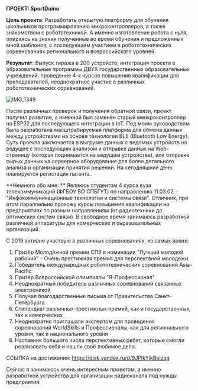 **ПРОЕКТ: SportDuino**

**Цель проекта**: Разработать открытую платформу для обучения школьников программированию микроконтроллеров, а также знакомством с робототехникой. А именно изготовление робота с нуля, опираясь на знания полученные во время обучения и предложенных мной шаблонов, с последующим участием в робототехнических соревнованиях регионального и всероссийского уровней.

**Результат**: Выпуск тиража в 200 устройств, интеграция проекта в образовательные программы ДВУХ государственных образовательных учреждений, проведение 4-х курсов повышения квалификации для преподавателей, неоднократное участие в различных робототехнических соревнований.

![IMG_1349](https://github.com/user-attachments/assets/59b780a4-0e10-440e-ba12-100a198720ab)

После различных проверок и получения обратной связи, проект получил развитие, а именной был заменён старый меикроконтроллер на ESP32 для последующего интеграции в IoT. 
Под моим руководством была разработана масштрабируемая платформа для обмена данных между устройствами на основе технологии BLE (Bluetooth Low Energy). Суть проекта заключается в выгрузке данных с ведомых устройств на ведущее с последующим анализом и отправке данных на Web-страницу (которая поднимается на ведущем устройстве), или отправке сырых данных на серверное оборудование для более детального анализа и организации принятия решений. На сегодняшний день планируется регистация патента.

**Немного обо мне: **
Являюсь студентом 4 курса вуза телекоммуникаций (ФГБОУ ВО СПБГУТ) по направлению 11.03.02 - "Инфокоммуникационные технологии и системы связи". 
Отличник, при этом параллельно прохожу курсы повышения квалификации на предприятиях по разным направлениям (от радиотехники до оптических систем связи). 
В свободное время занимаюсь разработкой различной аппаратуры для комерческих и оьразовательных организаций. 

С 2019 активно участвую в различных соревнованиях, из самых ярких:

1. Призёр Молодёжной премии СПб в номинации "Лучший молодой рабочий" - Очень престижная премия для перспектвной молодёжи.
2. Победитель международных робототехнических соревнований Asia-Pacific
3. Призёр Всероссийской олимпиалы "Я-Профессионал"
4. Неоднократный победитель различных соревнований связанных электроникой
5. Получал благодарственные письма от Правительства Санкт-Петербурга
6. Стипендиат различных престижных премий, как и государственных, так и комерческих
7. Неоднократно приглашали экспертом для проведения соревнований WorldSkills и Профессионалы, как для регионального уровня, так и национального уровня
8. Наставник большого числа перспективных ребят, которые смогли реализовать себя и нашли своё любимое дело.

ССЫЛКА на достижения: https://disk.yandex.ru/d/9JPlkYjkBeizag

Сейчас я занимаюсь очень интересным проектом, а именно разработкой устройства для организации радиоканала под нужды предприятия.

